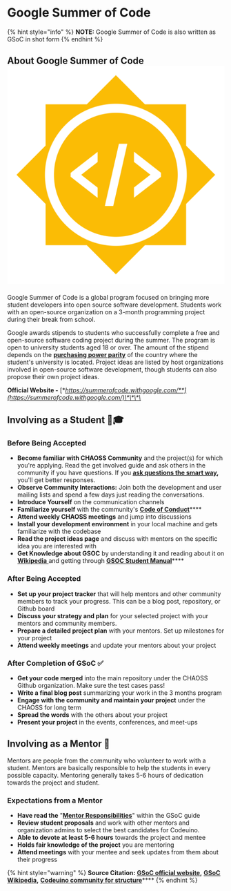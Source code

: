 # Google Summer of Code

{% hint style="info" %}
**NOTE:** Google Summer of Code is also written as GSoC in shot form
{% endhint %}

## About Google Summer of Code ![](.gitbook/assets/1200px-gsoc-icon.svg.png) 

Google Summer of Code is a global program focused on bringing more student developers into open source software development. Students work with an open-source organization on a 3-month programming project during their break from school. 

Google awards stipends to students who successfully complete a free and open-source software coding project during the summer. The program is open to university students aged 18 or over. The amount of the stipend depends on the [**purchasing power parity**](https://en.wikipedia.org/wiki/Purchasing_power_parity) of the country where the student's university is located. Project ideas are listed by host organizations involved in open-source software development, though students can also propose their own project ideas.

**Official Website -** [**https://summerofcode.withgoogle.com/**](https://summerofcode.withgoogle.com/)\*\*\*\*

## Involving as a Student 👨🎓 

### Before Being Accepted

* **Become familiar with CHAOSS Community** and the project\(s\) for which you're applying.  Read the get involved guide and ask others in the community if you have questions. If you [**ask questions the smart way**](http://www.catb.org/~esr/faqs/smart-questions.html)**,** you'll get better responses.
* **Observe Community Interactions:** Join both the development and user mailing lists and spend a few days just reading the conversations.
* **Introduce Yourself** on the communication channels
* **Familiarize yourself** with the community's [**Code of Conduct**](https://chaoss.community/about/code-of-conduct/)\*\*\*\*
* **Attend weekly CHAOSS meetings** and jump into discussions
* **Install your development environment** in your local machine and gets familiarize with the codebase
* **Read the project ideas page** and discuss with mentors on the specific idea you are interested with
* **Get Knowledge about GSOC** by understanding it and reading about it on [**Wikipedia** ](https://en.wikipedia.org/wiki/Google_Summer_of_Code)and getting through [**GSOC Student Manual**](https://google.github.io/gsocguides/student/)\*\*\*\*

### After Being Accepted

* **Set up your project tracker** that will help mentors and other community members to track your progress. This can be a blog post, repository, or Github board
* **Discuss your strategy and plan** for your selected project with your mentors and community members.
* **Prepare a detailed project plan** with your mentors. Set up milestones for your project
* **Attend weekly meetings** and update your mentors about your project 

### After Completion of GSoC ✅ 

* **Get your code merged** into the main repository under the CHAOSS Github organization. Make sure the test cases pass!
* **Write a final blog post** summarizing your work in the 3 months program
* **Engage with the community and maintain your project** under the CHAOSS for long term
* **Spread the words** with the others about your project
* **Present your project** in the events, conferences, and meet-ups

## Involving as a Mentor 👥 

Mentors are people from the community who volunteer to work with a student. Mentors are basically responsible to help the students in every possible capacity. Mentoring generally takes 5-6 hours of dedication towards the project and student.

### Expectations from a Mentor

* **Have read the** "[**Mentor Responsibilities**](https://developers.google.com/open-source/gsoc/help/responsibilities#mentors_responsibilities)" within the GSoC guide
* **Review student proposals** and work with other mentors and organization admins to select the best candidates for Codeuino.
* **Able to devote at least 5-6 hours** towards the project and mentee
* **Holds fair knowledge of the project** you are mentoring
* **Attend meetings** with your mentee and seek updates from them about their progress

{% hint style="warning" %}
**Source Citation:** [**GSoC official website**](https://summerofcode.withgoogle.com/)**,** [**GSoC Wikipedia**](https://en.wikipedia.org/wiki/Google_Summer_of_Code)**,** [**Codeuino community for structure**](https://docs.codeuino.org/documentation/activities/gsoc2020)\*\*\*\*
{% endhint %}

